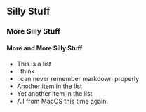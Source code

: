 ## Silly Stuff

### More Silly Stuff

#### More and More Silly Stuff

* This is a list
* I think
* I can never remember markdown properly
* Another item in the list
* Yet another item in the list
* All from MacOS this time again.
